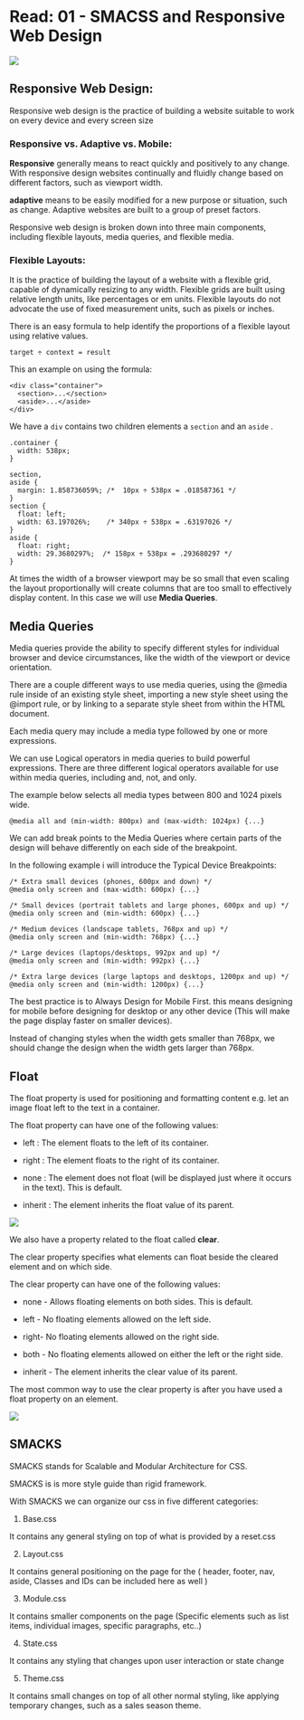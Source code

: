# Read: 01 - SMACSS and Responsive Web Design

![](https://miro.medium.com/max/3468/1*qF8LfAwUhl57g9T0BVvVdg.jpeg)

## Responsive Web Design:

Responsive web design is the practice of building a website suitable to work on every device and every screen size

### Responsive vs. Adaptive vs. Mobile: 

**Responsive** generally means to react quickly and positively to any change. With responsive design websites continually and fluidly change based on different factors, such as viewport width.

**adaptive** means to be easily modified for a new purpose or situation, such as change. Adaptive websites are built to a group of preset factors.

Responsive web design is broken down into three main components, including flexible layouts, media queries, and flexible media.

### Flexible Layouts:

It is the practice of building the layout of a website with a flexible grid, capable of dynamically resizing to any width. Flexible grids are built using relative length units, like percentages or em units.
Flexible layouts do not advocate the use of fixed measurement units, such as pixels or inches.

There is an easy formula to help identify the proportions of a flexible layout using relative values.

`target ÷ context = result`

This an example on using the formula:

```
<div class="container">
  <section>...</section>
  <aside>...</aside>
</div>

```
We have a `div` contains two children elements a `section` and an `aside` .

```
.container {
  width: 538px;
}
 
section,
aside {
  margin: 1.858736059%; /*  10px ÷ 538px = .018587361 */
}
section {
  float: left;
  width: 63.197026%;    /* 340px ÷ 538px = .63197026 */   
}
aside {
  float: right;
  width: 29.3680297%;  /* 158px ÷ 538px = .293680297 */
}
```
At times the width of a browser viewport may be so small that even scaling the layout proportionally will create columns that are too small to effectively display content. 
In this case we will use **Media Queries**.

## Media Queries

Media queries provide the ability to specify different styles for individual browser and device circumstances, like the width of the viewport or device orientation.


There are a couple different ways to use media queries, using the @media rule inside of an existing style sheet, importing a new style sheet using the @import rule, or by linking to a separate style sheet from within the HTML document.
 

 Each media query may include a media type followed by one or more expressions.

We can use Logical operators in media queries to build powerful expressions. There are three different logical operators available for use within media queries, including and, not, and only.


The example below selects all media types between 800 and 1024 pixels wide.

```
@media all and (min-width: 800px) and (max-width: 1024px) {...}

```

We can add break points to the Media Queries where certain parts of the design will behave differently on each side of the breakpoint.

In the following example i will introduce the Typical Device Breakpoints:

```
/* Extra small devices (phones, 600px and down) */
@media only screen and (max-width: 600px) {...}
 
/* Small devices (portrait tablets and large phones, 600px and up) */
@media only screen and (min-width: 600px) {...}
 
/* Medium devices (landscape tablets, 768px and up) */
@media only screen and (min-width: 768px) {...}
 
/* Large devices (laptops/desktops, 992px and up) */
@media only screen and (min-width: 992px) {...}
 
/* Extra large devices (large laptops and desktops, 1200px and up) */
@media only screen and (min-width: 1200px) {...}
```
 
The best practice is to Always Design for Mobile First.
this means designing for mobile before designing for desktop or any other device (This will make the page display faster on smaller devices).

Instead of changing styles when the width gets smaller than 768px, we should change the design when the width gets larger than 768px. 

## Float

The float property is used for positioning and formatting content e.g. let an image float left to the text in a container.

The float property can have one of the following values:

* left : The element floats to the left of its container.

* right : The element floats to the right of its container.

* none : The element does not float (will be displayed just where it occurs in the text). This is default.

* inherit : The element inherits the float value of its parent.

![](https://miro.medium.com/max/840/1*CFwJ6lMQMOi4Oy7L8Mn17g.png)

We also have a property related to the float called **clear**.

The clear property specifies what elements can float beside the cleared element and on which side.

The clear property can have one of the following values:

* none - Allows floating elements on both sides. This is default.


* left - No floating elements allowed on the left side.

* right- No floating elements allowed on the right side.

* both - No floating elements allowed on either the left or the right side.

* inherit - The element inherits the clear value of its parent.

The most common way to use the clear property is after you have used a float property on an element.

![](https://i0.wp.com/css-tricks.com/wp-content/uploads/2021/02/directionalclearing_kzfb8t.png?resize=540%2C226&ssl=1)


## SMACKS

SMACKS stands for Scalable and Modular
Architecture for CSS.

SMACKS is is more style guide than rigid framework.

With SMACKS we can organize our css in five different categories:

1) Base.css

It contains any general styling on top of what is provided by a reset.css 

2) Layout.css

It contains general positioning on the page for the ( header, footer, nav, aside, Classes and IDs can be included here as well )

3) Module.css

It contains smaller components on the page (Specific elements such as list items, individual images, specific paragraphs, etc..)

4) State.css 

It contains any styling that changes upon user interaction or state change

5) Theme.css

It contains small changes on top of all other normal styling, like applying temporary changes, such as a sales season theme.